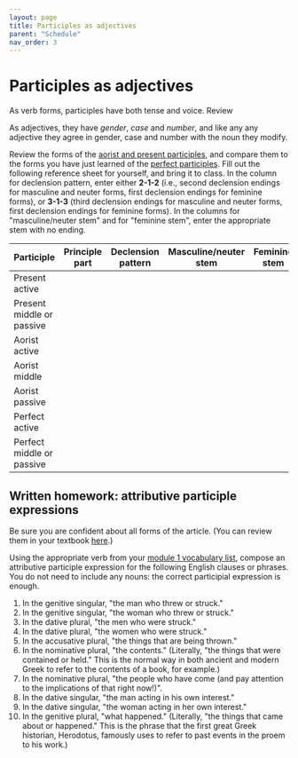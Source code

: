 ```yaml
---
layout: page
title: Participles as adjectives
parent: "Schedule"
nav_order: 3
---
```



# Participles as adjectives

As verb forms, participles have both tense and voice.  Review 

As adjectives, they have *gender*, *case* and *number*, and like any any adjective they agree in gender, case and number with the noun they modify.

Review the forms of the [aorist and present participles](https://hellenike.github.io/textbook/review/module3-review/grammar/), and compare them to the forms you have just learned of the [perfect participles](https://hellenike.github.io/textbook/topics/expanding/perfectparticiple/).  Fill out the following reference sheet for yourself, and bring it to class. In the column for declension pattern, enter either **2-1-2** (i.e., second declension endings for masculine and neuter forms, first declension endings for feminine forms), or **3-1-3** (third declension endings for masculine and neuter forms, first declension endings for feminine forms).  In the columns for "masculine/neuter stem" and for "feminine stem", enter the appropriate stem with no ending.


| Participle | Principle part | Declension pattern | Masculine/neuter stem | Feminine stem |
| --- | --- | --- | --- | --- |
| Present active |  | | | |
| Present middle or passive | |  |  | |
| Aorist active | |  | | |
| Aorist middle | |  | | |
| Aorist passive | |  | | |
| Perfect active |  | | | |
| Perfect middle or passive | | | |  |



## Written homework: attributive participle expressions

Be sure you are confident about all forms of the article. (You can review them in your textbook [here](https://hellenike.github.io/textbook/review/module2-review/grammar/).)


Using the appropriate verb from your [module 1 vocabulary list](https://hellenike.github.io/textbook/review/module1-review/vocabulary/), compose an attributive participle expression for the following English clauses or phrases. You do not need to include any nouns: the correct participial expression is enough.

1. In the genitive singular, "the man who threw or struck."
2. In the genitive singular, "the woman who threw or struck."
3. In the dative plural, "the men who were struck."
4. In the dative plural, "the women who were struck."
5. In the accusative plural, "the things that are being thrown."
6. In the nominative plural, "the contents." (Literally, "the things that were contained or held." This is the normal way in both ancient and modern Greek to refer to the contents of a book, for example.)
7. In the nominative plural, "the people who have come (and pay attention to the implications of that right now!)".
8. In the dative singular, "the man acting in his own interest."
9. In the dative singular, "the woman acting in her own interest."
10. In the genitive plural, "what happened." (Literally, "the things that came about or happened." This is the phrase that the first great Greek historian, Herodotus, famously uses to refer to past events in the proem to his work.)
